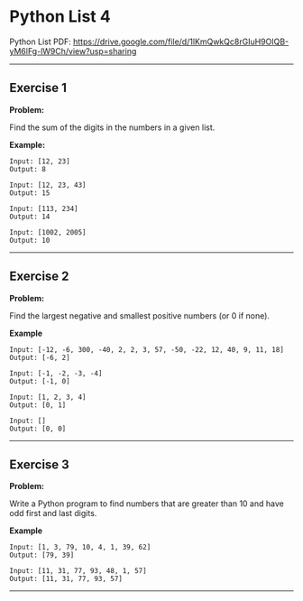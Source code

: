 # Python List 4

Python List PDF:
https://drive.google.com/file/d/1lKmQwkQc8rGIuH9OIQB-yM6lFg-lW9Ch/view?usp=sharing


---

## Exercise 1

**Problem:**

Find the sum of the digits in the numbers in a given list.

**Example:**

	Input: [12, 23]
	Output: 8
 
	Input: [12, 23, 43]
	Output: 15
 
	Input: [113, 234]
	Output: 14
 
	Input: [1002, 2005]
	Output: 10

---

## Exercise 2

**Problem:**

Find the largest negative and smallest positive numbers (or 0 if none).

**Example**

	Input: [-12, -6, 300, -40, 2, 2, 3, 57, -50, -22, 12, 40, 9, 11, 18]
	Output: [-6, 2]
 
	Input: [-1, -2, -3, -4]
	Output: [-1, 0]
 
	Input: [1, 2, 3, 4]
	Output: [0, 1]
 
	Input: []
	Output: [0, 0]	

---

## Exercise 3

**Problem:**

Write a Python program to find numbers that are greater than 10 and have odd first and last digits.

**Example**

	Input: [1, 3, 79, 10, 4, 1, 39, 62]
	Output: [79, 39]
 
	Input: [11, 31, 77, 93, 48, 1, 57]
	Output: [11, 31, 77, 93, 57]

---


